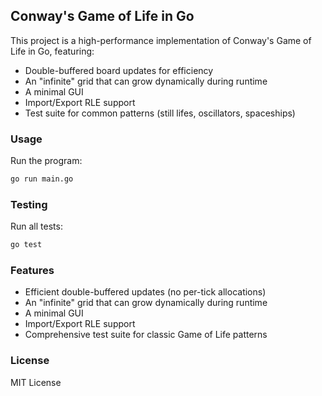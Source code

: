 ## Conway's Game of Life in Go

This project is a high-performance implementation of Conway's Game of Life in Go, featuring:

- Double-buffered board updates for efficiency
- An "infinite" grid that can grow dynamically during runtime
- A minimal GUI
- Import/Export RLE support
- Test suite for common patterns (still lifes, oscillators, spaceships)

### Usage

Run the program:

```sh
go run main.go
```

### Testing

Run all tests:

```sh
go test
```

### Features

- Efficient double-buffered updates (no per-tick allocations)
- An "infinite" grid that can grow dynamically during runtime
- A minimal GUI
- Import/Export RLE support
- Comprehensive test suite for classic Game of Life patterns

### License

MIT License
